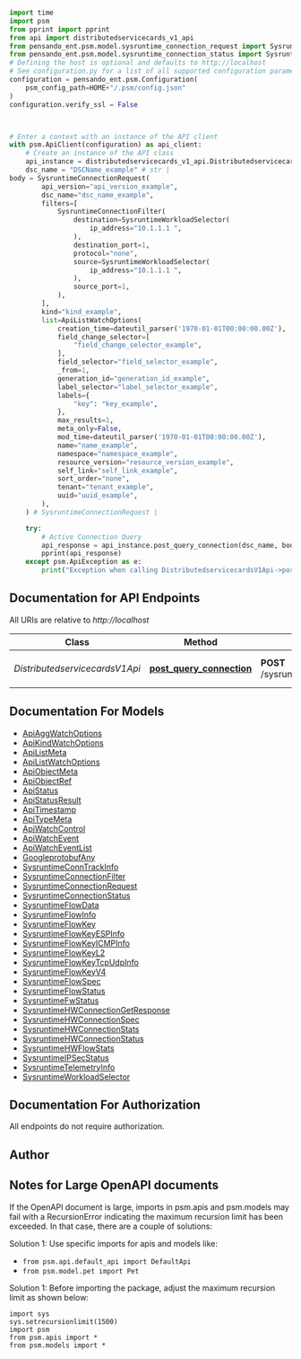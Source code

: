 ```python

import time
import psm
from pprint import pprint
from api import distributedservicecards_v1_api
from pensando_ent.psm.model.sysruntime_connection_request import SysruntimeConnectionRequest
from pensando_ent.psm.model.sysruntime_connection_status import SysruntimeConnectionStatus
# Defining the host is optional and defaults to http://localhost
# See configuration.py for a list of all supported configuration parameters.
configuration = pensando_ent.psm.Configuration(
    psm_config_path=HOME+"/.psm/config.json"
)
configuration.verify_ssl = False



# Enter a context with an instance of the API client
with psm.ApiClient(configuration) as api_client:
    # Create an instance of the API class
    api_instance = distributedservicecards_v1_api.DistributedservicecardsV1Api(api_client)
    dsc_name = "DSCName_example" # str | 
body = SysruntimeConnectionRequest(
        api_version="api_version_example",
        dsc_name="dsc_name_example",
        filters=[
            SysruntimeConnectionFilter(
                destination=SysruntimeWorkloadSelector(
                    ip_address="10.1.1.1 ",
                ),
                destination_port=1,
                protocol="none",
                source=SysruntimeWorkloadSelector(
                    ip_address="10.1.1.1 ",
                ),
                source_port=1,
            ),
        ],
        kind="kind_example",
        list=ApiListWatchOptions(
            creation_time=dateutil_parser('1970-01-01T00:00:00.00Z'),
            field_change_selector=[
                "field_change_selector_example",
            ],
            field_selector="field_selector_example",
            _from=1,
            generation_id="generation_id_example",
            label_selector="label_selector_example",
            labels={
                "key": "key_example",
            },
            max_results=1,
            meta_only=False,
            mod_time=dateutil_parser('1970-01-01T00:00:00.00Z'),
            name="name_example",
            namespace="namespace_example",
            resource_version="resource_version_example",
            self_link="self_link_example",
            sort_order="none",
            tenant="tenant_example",
            uuid="uuid_example",
        ),
    ) # SysruntimeConnectionRequest | 

    try:
        # Active Connection Query
        api_response = api_instance.post_query_connection(dsc_name, body)
        pprint(api_response)
    except psm.ApiException as e:
        print("Exception when calling DistributedservicecardsV1Api->post_query_connection: %s\n" % e)
```

## Documentation for API Endpoints

All URIs are relative to *http://localhost*

Class | Method | HTTP request | Description
------------ | ------------- | ------------- | -------------
*DistributedservicecardsV1Api* | [**post_query_connection**](docs/DistributedservicecardsV1Api.md#post_query_connection) | **POST** /sysruntime/distributedservicecards/v1/{DSCName}/connections | Active Connection Query


## Documentation For Models

 - [ApiAggWatchOptions](docs/ApiAggWatchOptions.md)
 - [ApiKindWatchOptions](docs/ApiKindWatchOptions.md)
 - [ApiListMeta](docs/ApiListMeta.md)
 - [ApiListWatchOptions](docs/ApiListWatchOptions.md)
 - [ApiObjectMeta](docs/ApiObjectMeta.md)
 - [ApiObjectRef](docs/ApiObjectRef.md)
 - [ApiStatus](docs/ApiStatus.md)
 - [ApiStatusResult](docs/ApiStatusResult.md)
 - [ApiTimestamp](docs/ApiTimestamp.md)
 - [ApiTypeMeta](docs/ApiTypeMeta.md)
 - [ApiWatchControl](docs/ApiWatchControl.md)
 - [ApiWatchEvent](docs/ApiWatchEvent.md)
 - [ApiWatchEventList](docs/ApiWatchEventList.md)
 - [GoogleprotobufAny](docs/GoogleprotobufAny.md)
 - [SysruntimeConnTrackInfo](docs/SysruntimeConnTrackInfo.md)
 - [SysruntimeConnectionFilter](docs/SysruntimeConnectionFilter.md)
 - [SysruntimeConnectionRequest](docs/SysruntimeConnectionRequest.md)
 - [SysruntimeConnectionStatus](docs/SysruntimeConnectionStatus.md)
 - [SysruntimeFlowData](docs/SysruntimeFlowData.md)
 - [SysruntimeFlowInfo](docs/SysruntimeFlowInfo.md)
 - [SysruntimeFlowKey](docs/SysruntimeFlowKey.md)
 - [SysruntimeFlowKeyESPInfo](docs/SysruntimeFlowKeyESPInfo.md)
 - [SysruntimeFlowKeyICMPInfo](docs/SysruntimeFlowKeyICMPInfo.md)
 - [SysruntimeFlowKeyL2](docs/SysruntimeFlowKeyL2.md)
 - [SysruntimeFlowKeyTcpUdpInfo](docs/SysruntimeFlowKeyTcpUdpInfo.md)
 - [SysruntimeFlowKeyV4](docs/SysruntimeFlowKeyV4.md)
 - [SysruntimeFlowSpec](docs/SysruntimeFlowSpec.md)
 - [SysruntimeFlowStatus](docs/SysruntimeFlowStatus.md)
 - [SysruntimeFwStatus](docs/SysruntimeFwStatus.md)
 - [SysruntimeHWConnectionGetResponse](docs/SysruntimeHWConnectionGetResponse.md)
 - [SysruntimeHWConnectionSpec](docs/SysruntimeHWConnectionSpec.md)
 - [SysruntimeHWConnectionStats](docs/SysruntimeHWConnectionStats.md)
 - [SysruntimeHWConnectionStatus](docs/SysruntimeHWConnectionStatus.md)
 - [SysruntimeHWFlowStats](docs/SysruntimeHWFlowStats.md)
 - [SysruntimeIPSecStatus](docs/SysruntimeIPSecStatus.md)
 - [SysruntimeTelemetryInfo](docs/SysruntimeTelemetryInfo.md)
 - [SysruntimeWorkloadSelector](docs/SysruntimeWorkloadSelector.md)


## Documentation For Authorization

 All endpoints do not require authorization.

## Author




## Notes for Large OpenAPI documents
If the OpenAPI document is large, imports in psm.apis and psm.models may fail with a
RecursionError indicating the maximum recursion limit has been exceeded. In that case, there are a couple of solutions:

Solution 1:
Use specific imports for apis and models like:
- `from psm.api.default_api import DefaultApi`
- `from psm.model.pet import Pet`

Solution 1:
Before importing the package, adjust the maximum recursion limit as shown below:
```
import sys
sys.setrecursionlimit(1500)
import psm
from psm.apis import *
from psm.models import *
```
